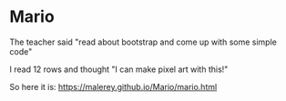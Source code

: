 # Mario

The teacher said "read about bootstrap and come up with some simple code"

I read 12 rows and thought "I can make pixel art with this!"

So here it is: https://malerey.github.io/Mario/mario.html
